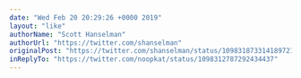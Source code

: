 ```yaml
---
date: "Wed Feb 20 20:29:26 +0000 2019"
layout: "like"
authorName: "Scott Hanselman"
authorUrl: "https://twitter.com/shanselman"
originalPost: "https://twitter.com/shanselman/status/1098318733141897216"
inReplyTo: "https://twitter.com/noopkat/status/1098312787292434437"
---
```

